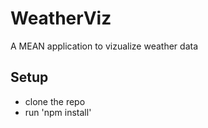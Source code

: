 WeatherViz
==========
A MEAN application to vizualize weather data

Setup
-----
* clone the repo
* run 'npm install'
